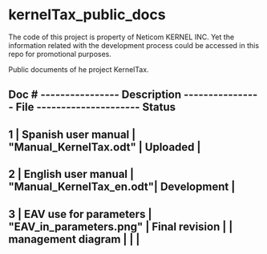 # kernelTax_public_docs

The code of this project is property of Neticom KERNEL INC. Yet the information related with the development process could be accessed in this repo for promotional purposes.

Public documents of he project KernelTax.

Doc # ----------------  Description ---------------- File  --------------------- Status
--------------------------------------------------------------------------------------------
 1            |    Spanish user manual      |   "Manual_KernelTax.odt"   |     Uploaded      |
--------------------------------------------------------------------------------------------
 2            |    English user manual      |   "Manual_KernelTax_en.odt"|     Development   |
--------------------------------------------------------------------------------------------
 3            |    EAV use for parameters   |   "EAV_in_parameters.png"  |   Final revision  |
              |    management diagram       |                            |                   |
--------------------------------------------------------------------------------------------
